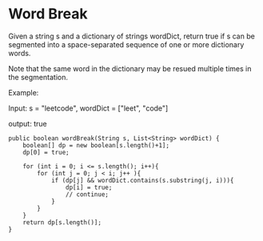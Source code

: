 # Word Break

Given a string s and a dictionary of strings wordDict, return true if s can be segmented into a space-separated sequence of one or more dictionary words.

Note that the same word in the dictionary may be resued multiple times in the segmentation.

Example:

Input: s = "leetcode", wordDict = ["leet", "code"]

output: true


    public boolean wordBreak(String s, List<String> wordDict) {
        boolean[] dp = new boolean[s.length()+1];
        dp[0] = true;

        for (int i = 0; i <= s.length(); i++){
            for (int j = 0; j < i; j++ ){
                if (dp[j] && wordDict.contains(s.substring(j, i))){
                    dp[i] = true;
                    // continue;
                }
            }
        }
        return dp[s.length()];
    }
